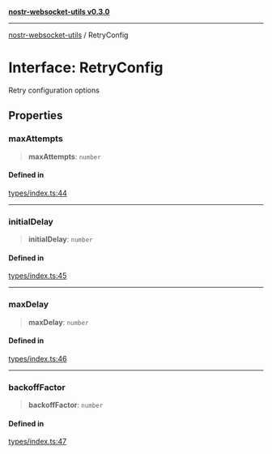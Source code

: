 [**nostr-websocket-utils v0.3.0**](../README.md)

***

[nostr-websocket-utils](../globals.md) / RetryConfig

# Interface: RetryConfig

Retry configuration options

## Properties

### maxAttempts

> **maxAttempts**: `number`

#### Defined in

[types/index.ts:44](https://github.com/HumanjavaEnterprises/nostr-websocket-utils/blob/main/src/types/index.ts#L44)

***

### initialDelay

> **initialDelay**: `number`

#### Defined in

[types/index.ts:45](https://github.com/HumanjavaEnterprises/nostr-websocket-utils/blob/main/src/types/index.ts#L45)

***

### maxDelay

> **maxDelay**: `number`

#### Defined in

[types/index.ts:46](https://github.com/HumanjavaEnterprises/nostr-websocket-utils/blob/main/src/types/index.ts#L46)

***

### backoffFactor

> **backoffFactor**: `number`

#### Defined in

[types/index.ts:47](https://github.com/HumanjavaEnterprises/nostr-websocket-utils/blob/main/src/types/index.ts#L47)
